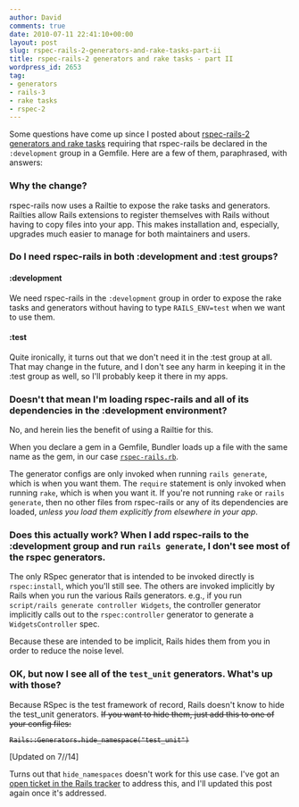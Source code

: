 ```yaml
---
author: David
comments: true
date: 2010-07-11 22:41:10+00:00
layout: post
slug: rspec-rails-2-generators-and-rake-tasks-part-ii
title: rspec-rails-2 generators and rake tasks - part II
wordpress_id: 2653
tag:
- generators
- rails-3
- rake tasks
- rspec-2
---
```


Some questions have come up since I posted about [rspec-rails-2 generators and rake tasks](http://blog.davidchelimsky.net/2010/07/11/rspec-rails-2-generators-and-rake-tasks) requiring that rspec-rails be declared in the `:development` group in a Gemfile. Here are a few of them, paraphrased, with answers:

### Why the change?

rspec-rails now uses a Railtie to expose the rake tasks and generators. Railties allow Rails extensions to register themselves with Rails without having to copy files into your app. This makes installation and, especially, upgrades much easier to manage for both maintainers and users.

### Do I need rspec-rails in both :development and :test groups?

#### :development

We need rspec-rails in the `:development` group in order to expose the rake tasks and generators without having to type `RAILS_ENV=test` when we want to use them.

#### :test

Quite ironically, it turns out that we don't need it in the :test group at all. That may change in the future, and I don't see any harm in keeping it in the :test group as well, so I'll probably keep it there in my apps.

### Doesn't that mean I'm loading rspec-rails and all of its dependencies in the :development environment?

No, and herein lies the benefit of using a Railtie for this.

When you declare a gem in a Gemfile, Bundler loads up a file with the same name as the gem, in our case [`rspec-rails.rb`](http://github.com/rspec/rspec-rails/blob/master/lib/rspec-rails.rb).

<script src="http://gist.github.com/471892.js?file=rspec-rails.rb"></script>

The generator configs are only invoked when running `rails generate`, which is when you want them.  The `require` statement is only invoked when running `rake`, which is when you want it. If you're not running `rake` or `rails generate`, then no other files from rspec-rails or any of its dependencies are loaded, _unless you load them explicitly from elsewhere in your app_.

### Does this actually work? When I add rspec-rails to the :development group and run `rails generate`, I don't see most of the rspec generators.

The only RSpec generator that is intended to be invoked directly is `rspec:install`, which you'll still see. The others are invoked implicitly by Rails when you run the various Rails generators. e.g., if you run `script/rails generate controller Widgets`, the controller generator implicitly calls out to the `rspec:controller` generator to generate a `WidgetsController` spec.

Because these are intended to be implicit, Rails hides them from you in order to reduce the noise level.

### OK, but now I see all of the `test_unit` generators. What's up with those?

Because RSpec is the test framework of record, Rails doesn't know to hide the test_unit generators. <strike>If you want to hide them, just add this to one of your config files:


    
    
    Rails::Generators.hide_namespace("test_unit")
    



</strike>

[Updated on 7//14]

Turns out that `hide_namespaces` doesn't work for this use case. I've got an [open ticket in the Rails tracker](https://rails.lighthouseapp.com/projects/8994/tickets/5111) to address this, and I'll updated this post again once it's addressed.

